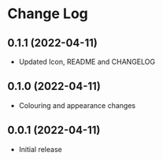 # Change Log

## 0.1.1 (2022-04-11)
- Updated Icon, README and CHANGELOG
## 0.1.0 (2022-04-11)
- Colouring and appearance changes
## 0.0.1 (2022-04-11)
- Initial release
